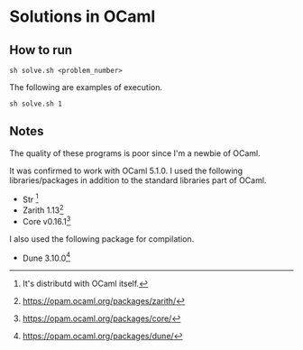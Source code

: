 # Solutions in OCaml

## How to run

```console
sh solve.sh <problem_number>
```

The following are examples of execution.

```console
sh solve.sh 1
```

## Notes

The quality of these programs is poor since I'm a newbie of OCaml.

It was confirmed to work with OCaml 5.1.0.
I used the following libraries/packages in addition to the standard libraries part of OCaml.

- Str [^1]
- Zarith 1.13[^2]
- Core v0.16.1[^3]

I also used the following package for compilation.

- Dune 3.10.0[^4]

[^1]: It's distributd with OCaml itself.

[^2]: https://opam.ocaml.org/packages/zarith/

[^3]: https://opam.ocaml.org/packages/core/

[^4]: https://opam.ocaml.org/packages/dune/
